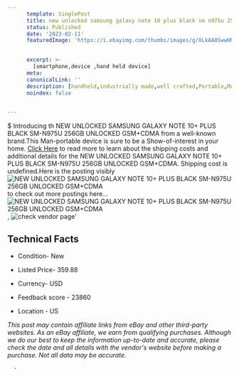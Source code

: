 ```yaml
---
      template: SinglePost
      title: new unlocked samsung galaxy note 10 plus black sm n975u 256gb unlocked gsm cdma
      status: Published
      date: '2023-02-11'
      featuredImage: 'https://i.ebayimg.com/thumbs/images/g/XLkAAOSwwHNgqye2/s-l225.jpg'
       

      excerpt: >-
        [smartphone,device ,hand held device]
      meta:
      canonicalLink: ''
      description: [handheld,industrially made,well crafted,Portable,Mobile,Compact,Convenient,Lightweight,Maneuverable,Man-portable,Miniature,Carriable,Hand-held,Light,Holdable,Transportable,Mobile device,Pocket-sized,On-the-go,Wireless,Cordless,Compact size,Convenient size, smartphone,device ,hand held device]
      noindex: false
      

---
```

$
      Introducing th NEW UNLOCKED SAMSUNG GALAXY NOTE 10+ PLUS BLACK SM-N975U 256GB UNLOCKED GSM+CDMA from a well-known brand.This Man-portable device  is sure to be a Show-of-interest in your home. [Click Here](https://www.ebay.com/itm/194152901244?hash=item2d346a2a7c%3Ag%3AXLkAAOSwwHNgqye2&mkevt=1&mkcid=1&mkrid=711-53200-19255-0&campid=%253CePNCampaignId%253E&customid=%253CreferenceId%253E&toolid=10049) to read more to learn about the shipping costs and additional details for the NEW UNLOCKED SAMSUNG GALAXY NOTE 10+ PLUS BLACK SM-N975U 256GB UNLOCKED GSM+CDMA. Shipping cost is undefined.Here is the posting visibly ![NEW UNLOCKED SAMSUNG GALAXY NOTE 10+ PLUS BLACK SM-N975U 256GB UNLOCKED GSM+CDMA](https://i.ebayimg.com/thumbs/images/g/XLkAAOSwwHNgqye2/s-l225.jpg) to check out more postings here... ![NEW UNLOCKED SAMSUNG GALAXY NOTE 10+ PLUS BLACK SM-N975U 256GB UNLOCKED GSM+CDMA](https://i.ebayimg.com/images/g/XLkAAOSwwHNgqye2/s-l960.jpg), ![check vendor page](https://origin-galleryplus.ebayimg.com/ws/web/194152901244_2_0_1/225x225.jpg,https://origin-galleryplus.ebayimg.com/ws/web/194152901244_3_0_1/225x225.jpg,https://origin-galleryplus.ebayimg.com/ws/web/194152901244_4_0_1/225x225.jpg,https://origin-galleryplus.ebayimg.com/ws/web/194152901244_5_0_1/225x225.jpg,https://origin-galleryplus.ebayimg.com/ws/web/194152901244_6_0_1/225x225.jpg)'

      

 ## Technical Facts 



     
      

 - Condition- New 


      

 - Listed Price- 359.88 


      

 - Currency- USD 


      

 - Feedback score - 23860 


      

 - Location - US 


      
      

 *_This post may contain affiliate links from eBay and other third-party websites. As an eBay affiliate, we earn from qualifying purchases. Although we do our best to keep the information up-to-date and accurate, please check the date and all details with the vendor's website before making a purchase. Not all data may be accurate._*




      -
